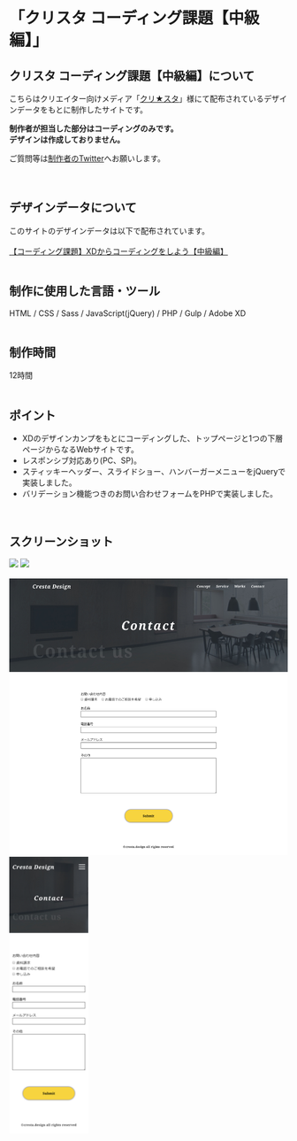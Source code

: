 # 「クリスタ コーディング課題【中級編】」

## クリスタ コーディング課題【中級編】について
こちらはクリエイター向けメディア「[クリ★スタ](https://crestadesign.org/)」様にて配布されているデザインデータをもとに制作したサイトです。

**制作者が担当した部分はコーディングのみです。<br>
デザインは作成しておりません。**

ご質問等は[制作者のTwitter](https://twitter.com/foolish_pine)へお願いします。<br>
<br>
<br>

## デザインデータについて
このサイトのデザインデータは以下で配布されています。<br>
<br>
[【コーディング課題】XDからコーディングをしよう【中級編】](https://crestadesign.org/cording-second/)
<br>
<br>

## 制作に使用した言語・ツール
HTML / CSS / Sass / JavaScript(jQuery) / PHP / Gulp / Adobe XD
<br>
<br>

## 制作時間
12時間
<br>
<br>

## ポイント
- XDのデザインカンプをもとにコーディングした、トップページと1つの下層ページからなるWebサイトです。
- レスポンシブ対応あり(PC、SP)。
- スティッキーヘッダー、スライドショー、ハンバーガーメニューをjQueryで実装しました。
- バリデーション機能つきのお問い合わせフォームをPHPで実装しました。
<br>

## スクリーンショット
<img src="https://github.com/foolish-pine/Cresta_intermediate/blob/master/src/img/pc_index.png?raw=true" height=700px> <img src="https://github.com/foolish-pine/Cresta_intermediate/blob/master/src/img/sp_index.png?raw=true" height=700px>
<br>
<br>
<img src="https://github.com/foolish-pine/Cresta_intermediate/blob/master/src/img/pc_contact.png?raw=true" height=500px> <img src="https://github.com/foolish-pine/Cresta_intermediate/blob/master/src/img/sp_contact.png?raw=true" height=500px>
